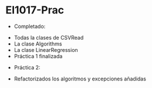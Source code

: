 # EI1017-Prac
 - Completado:
 + Todas la clases de CSVRead
 + La clase Algorithms
 + La clase LinearRegression
 + Práctica 1 finalizada

- Práctica 2:
+ Refactorizados los algoritmos y excepciones añadidas

